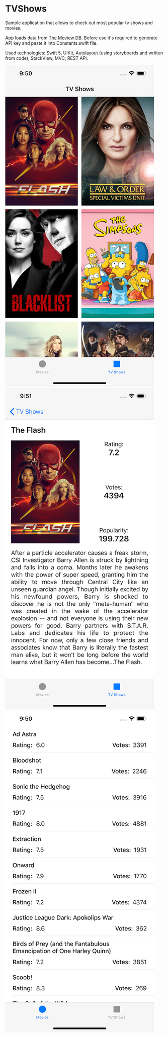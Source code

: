 # TVShows

Sample application that allows to check out most popular tv shows and movies.

App loads data from [The Moview DB](https://www.themoviedb.org/). Before use it's required to generate API key and paste it into Constants.swift file.

Used technologies: Swift 5, UIKit, Autolayout (using storyboards and written from code), StackView, MVC, REST API. 

![TV](images/tv.png)
![TV_show_details](images/details.png)
![Movies](images/movies.png)

